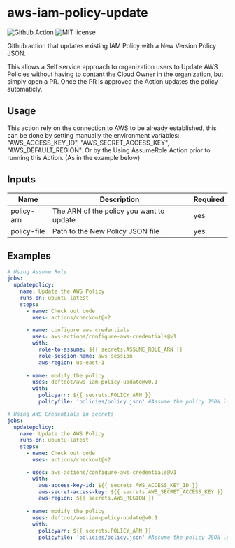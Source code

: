 # aws-iam-policy-update
![Github Action](https://flat.badgen.net/badge/Github/Action/green?icon=github)
![MIT license](https://flat.badgen.net/badge/License/MIT/green)

Github action that updates existing IAM Policy with a New Version Policy JSON.

This allows a Self service approach to organization users to Update AWS Policies without having to contant the Cloud Owner in the organization, but simply open a PR.
Once the PR is approved the Action updates the policy automaticly.

## Usage
This action rely on the connection to AWS to be already established, this can be done by setting manually the environment variables: 
"AWS_ACCESS_KEY_ID", "AWS_SECRET_ACCESS_KEY", "AWS_DEFAULT_REGION". 
Or by the Using AssumeRole Action prior to running this Action. (As in the example below)

## Inputs
| Name | Description | Required |
| ---- | ----------- | -------- |
| policy-arn | The ARN of the policy you want to update  | yes |
| policy-file | Path to the New Policy JSON file | yes |


## Examples
```yaml
# Using Assume Role
jobs:
  updatepolicy:
    name: Update the AWS Policy
    runs-on: ubuntu-latest
    steps:
      - name: Check out code
        uses: actions/checkout@v2

      - name: configure aws credentials
        uses: aws-actions/configure-aws-credentials@v1
        with:
          role-to-assume: ${{ secrets.ASSUME_ROLE_ARN }}
          role-session-name: aws_session
          aws-region: us-east-1
      
      - name: modify the policy
        uses: deftdot/aws-iam-policy-update@v0.1
        with:
          policyarn: ${{ secrets.POLICY_ARN }}
          policyfile: 'policies/policy.json' #Assume the policy JSON located at {repo_root}/policies/policy.json
```

```yaml
# Using AWS Credentials in secrets
jobs:
  updatepolicy:
    name: Update the AWS Policy
    runs-on: ubuntu-latest
    steps:
      - name: Check out code
        uses: actions/checkout@v2

      - uses: aws-actions/configure-aws-credentials@v1
        with:
          aws-access-key-id: ${{ secrets.AWS_ACCESS_KEY_ID }}
          aws-secret-access-key: ${{ secrets.AWS_SECRET_ACCESS_KEY }}
          aws-region: ${{ secrets.AWS_REGION }}
      
      - name: modify the policy
        uses: deftdot/aws-iam-policy-update@v0.1
        with:
          policyarn: ${{ secrets.POLICY_ARN }}
          policyfile: 'policies/policy.json' #Assume the policy JSON located at {repo_root}/policies/policy.json
```
